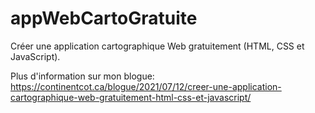 # appWebCartoGratuite
Créer une application cartographique Web gratuitement (HTML, CSS et JavaScript).

Plus d'information sur mon blogue: https://continentcot.ca/blogue/2021/07/12/creer-une-application-cartographique-web-gratuitement-html-css-et-javascript/
